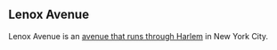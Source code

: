 ## Lenox Avenue

Lenox Avenue is an [avenue that runs through
Harlem](https://en.wikipedia.org/wiki/Lenox_Avenue) in New York City.